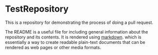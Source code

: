 # TestRepository

This is a repository for demonstrating the process of doing a pull request.

The README is a useful file for including general information about the repository and its contents.
It is rendered using [markdown](https://daringfireball.net/projects/markdown/).
which is essentially a way to create readable plain-text documents that can be rendered as web pages or other media formats.
